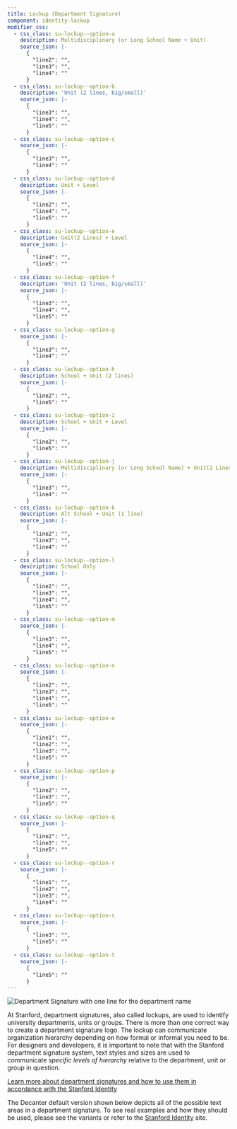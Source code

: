 ```yaml
---
title: Lockup (Department Signature)
component: identity-lockup
modifier_css:
  - css_class: su-lockup--option-a
    description: Multidisciplinary (or Long School Name + Unit)
    source_json: |-
      {
        "line2": "",
        "line3": "",
        "line4": ""
      }
  - css_class: su-lockup--option-b
    description: 'Unit (2 lines, big/small)'
    source_json: |-
      {
        "line3": "",
        "line4": "",
        "line5": ""
      }
  - css_class: su-lockup--option-c
    source_json: |-
      {
        "line3": "",
        "line4": ""
      }
  - css_class: su-lockup--option-d
    description: Unit + Level
    source_json: |-
      {
        "line2": "",
        "line4": "",
        "line5": ""
      }
  - css_class: su-lockup--option-e
    description: Unit(2 Lines) + Level
    source_json: |-
      {
        "line4": "",
        "line5": ""
      }
  - css_class: su-lockup--option-f
    description: 'Unit (2 lines, big/small)'
    source_json: |-
      {
        "line3": "",
        "line4": "",
        "line5": ""
      }
  - css_class: su-lockup--option-g
    source_json: |-
      {
        "line3": "",
        "line4": ""
      }
  - css_class: su-lockup--option-h
    description: School + Unit (2 lines)
    source_json: |-
      {
        "line2": "",
        "line5": ""
      }
  - css_class: su-lockup--option-i
    description: School + Unit + Level
    source_json: |-
      {
        "line2": "",
        "line5": ""
      }
  - css_class: su-lockup--option-j
    description: Multidisciplinary (or Long School Name) + Unit(2 Lines)
    source_json: |-
      {
        "line3": "",
        "line4": ""
      }
  - css_class: su-lockup--option-k
    description: Alt School + Unit (1 line)
    source_json: |-
      {
        "line2": "",
        "line3": "",
        "line4": ""
      }
  - css_class: su-lockup--option-l
    description: School Only
    source_json: |-
      {
        "line2": "",
        "line3": "",
        "line4": "",
        "line5": ""
      }
  - css_class: su-lockup--option-m
    source_json: |-
      {
        "line3": "",
        "line4": "",
        "line5": ""
      }
  - css_class: su-lockup--option-n
    source_json: |-
      {
        "line2": "",
        "line3": "",
        "line4": "",
        "line5": ""
      }
  - css_class: su-lockup--option-o
    source_json: |-
      {
        "line1": "",
        "line2": "",
        "line3": "",
        "line5": ""
      }
  - css_class: su-lockup--option-p
    source_json: |-
      {
        "line2": "",
        "line3": "",
        "line5": ""
      }
  - css_class: su-lockup--option-q
    source_json: |-
      {
        "line2": "",
        "line3": "",
        "line5": ""
      }
  - css_class: su-lockup--option-r
    source_json: |-
      {
        "line1": "",
        "line2": "",
        "line3": "",
        "line4": ""
      }
  - css_class: su-lockup--option-s
    source_json: |-
      {
        "line3": "",
        "line5": ""
      }
  - css_class: su-lockup--option-t
    source_json: |-
      {
        "line5": ""
      }
---
```

![Department Signature with one line for the department name](/img/unit-1-line.png)

At Stanford, department signatures, also called lockups, are used to identify university departments, units or groups. There is more than one correct way to create a department signature logo. The lockup can communicate organization hierarchy depending on how formal or informal you need to be. For designers and developers, it is important to note that with the Stanford department signature system, text styles and sizes are used to communicate _specific levels of hierarchy_ relative to the department, unit or group in question.

[Learn more about department signatures and how to use them in accordance with the Stanford Identity](https://identity.stanford.edu/department-branding.html)

The Decanter default version shown below depicts all of the possible text areas in a department signature.  To see real examples and how they should be used, please see the variants or refer to the [Stanford Identity](https://identity.stanford.edu/department-branding.html) site.
